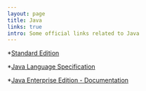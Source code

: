 ```yaml
---
layout: page
title: Java
links: true
intro: Some official links related to Java
---
```


*[Standard Edition](http://docs.oracle.com/javase/tutorial/)

*[Java Language Specification](https://docs.oracle.com/javase/specs/jls/se8/jls8.pdf)

*[Java Enterprise Edition - Documentation](https://docs.oracle.com/javaee/7/JEETT.pdf)



